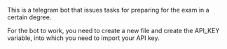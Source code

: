 This is a telegram bot that issues tasks for preparing for the exam in a certain degree.

For the bot to work, you need to create a new file and create the API_KEY variable, into which you need to import your API key.
